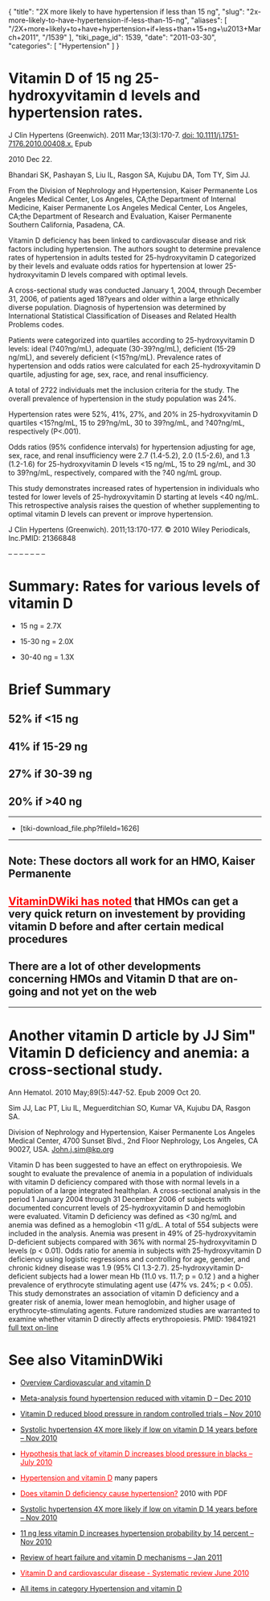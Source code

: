 {
  "title": "2X more likely to have hypertension if less than 15 ng",
  "slug": "2x-more-likely-to-have-hypertension-if-less-than-15-ng",
  "aliases": [
    "/2X+more+likely+to+have+hypertension+if+less+than+15+ng+\u2013+March+2011",
    "/1539"
  ],
  "tiki_page_id": 1539,
  "date": "2011-03-30",
  "categories": [
    "Hypertension"
  ]
}


# Vitamin D of 15 ng 25-hydroxyvitamin d levels and hypertension rates.

J Clin Hypertens (Greenwich). 2011 Mar;13(3):170-7. [doi: 10.1111/j.1751-7176.2010.00408.x.](https://doi.org/10.1111/j.1751-7176.2010.00408.x.) Epub 

2010 Dec 22.

Bhandari SK, Pashayan S, Liu IL, Rasgon SA, Kujubu DA, Tom TY, Sim JJ.

From the Division of Nephrology and Hypertension, Kaiser Permanente Los Angeles Medical Center, Los Angeles, CA;the Department of Internal Medicine, Kaiser Permanente Los Angeles Medical Center, Los Angeles, CA;the Department of Research and Evaluation, Kaiser Permanente Southern California, Pasadena, CA.

Vitamin D deficiency has been linked to cardiovascular disease and risk factors including hypertension. The authors sought to determine prevalence rates of hypertension in adults tested for 25-hydroxyvitamin D categorized by their levels and evaluate odds ratios for hypertension at lower 25-hydroxyvitamin D levels compared with optimal levels. 

A cross-sectional study was conducted January 1, 2004, through December 31, 2006, of patients aged 18?years and older within a large ethnically diverse population. Diagnosis of hypertension was determined by International Statistical Classification of Diseases and Related Health Problems codes. 

Patients were categorized into quartiles according to 25-hydroxyvitamin D levels: ideal (?40?ng/mL), adequate (30-39?ng/mL), deficient (15-29 ng/mL), and severely deficient (<15?ng/mL). Prevalence rates of hypertension and odds ratios were calculated for each 25-hydroxyvitamin D quartile, adjusting for age, sex, race, and renal insufficiency. 

A total of 2722 individuals met the inclusion criteria for the study. The overall prevalence of hypertension in the study population was 24%. 

Hypertension rates were 52%, 41%, 27%, and 20% in 25-hydroxyvitamin D quartiles <15?ng/mL, 15 to 29?ng/mL, 30 to 39?ng/mL, and ?40?ng/mL, respectively (P<.001). 

Odds ratios (95% confidence intervals) for hypertension adjusting for age, sex, race, and renal insufficiency were 2.7 (1.4-5.2), 2.0 (1.5-2.6), and 1.3 (1.2-1.6) for 25-hydroxyvitamin D levels <15 ng/mL, 15 to 29 ng/mL, and 30 to 39?ng/mL, respectively, compared with the ?40 ng/mL group. 

This study demonstrates increased rates of hypertension in individuals who tested for lower levels of 25-hydroxyvitamin D starting at levels <40 ng/mL. This retrospective analysis raises the question of whether supplementing to optimal vitamin D levels can prevent or improve hypertension. 

J Clin Hypertens (Greenwich). 2011;13:170-177. © 2010 Wiley Periodicals, Inc.PMID: 21366848

– – – – – – – 

# Summary: Rates for various levels of vitamin D

* 15 ng = 2.7X

* 15-30 ng = 2.0X

* 30-40 ng = 1.3X

# Brief Summary

## 52% if <15 ng

## 41% if 15-29 ng

## 27% if 30-39 ng

## 20% if >40 ng

- - - - - 

* <span>[tiki-download_file.php?fileId=1626]</span>

- - - - - - - - 

## Note: These doctors all work for an HMO,  Kaiser Permanente

## <a href="/posts/vitamindwiki-has-noted" style="color: red; text-decoration: underline;" title="This link has an unknown page_id: 629">VitaminDWiki has noted</a> that HMOs can get a very quick return on investement by providing vitamin D before and after certain medical procedures

## There are a lot of other developments concerning HMOs and Vitamin D that are on-going and not yet on the web

- - - - - 

# Another vitamin D article by JJ Sim" Vitamin D deficiency and anemia: a cross-sectional study.

Ann Hematol. 2010 May;89(5):447-52. Epub 2009 Oct 20.

Sim JJ, Lac PT, Liu IL, Meguerditchian SO, Kumar VA, Kujubu DA, Rasgon SA.

Division of Nephrology and Hypertension, Kaiser Permanente Los Angeles Medical Center, 4700 Sunset Blvd., 2nd Floor Nephrology, Los Angeles, CA 90027, USA. John.j.sim@kp.org

Vitamin D has been suggested to have an effect on erythropoiesis. We sought to evaluate the prevalence of anemia in a population of individuals with vitamin D deficiency compared with those with normal levels in a population of a large integrated healthplan. A cross-sectional analysis in the period 1 January 2004 through 31 December 2006 of subjects with documented concurrent levels of 25-hydroxyvitamin D and hemoglobin were evaluated. Vitamin D deficiency was defined as <30 ng/mL and anemia was defined as a hemoglobin <11 g/dL. A total of 554 subjects were included in the analysis. Anemia was present in 49% of 25-hydroxyvitamin D-deficient subjects compared with 36% with normal 25-hydroxyvitamin D levels (p < 0.01). Odds ratio for anemia in subjects with 25-hydroxyvitamin D deficiency using logistic regressions and controlling for age, gender, and chronic kidney disease was 1.9 (95% CI 1.3-2.7). 25-hydroxyvitamin D-deficient subjects had a lower mean Hb (11.0 vs. 11.7; p = 0.12 ) and a higher prevalence of erythrocyte stimulating agent use (47% vs. 24%; p < 0.05). This study demonstrates an association of vitamin D deficiency and a greater risk of anemia, lower mean hemoglobin, and higher usage of erythrocyte-stimulating agents. Future randomized studies are warranted to examine whether vitamin D directly affects erythropoiesis. PMID: 19841921   [full text on-line](http://www.ncbi.nlm.nih.gov/pubmed/19841921)

# See also VitaminDWiki

* [Overview Cardiovascular and vitamin D](/posts/overview-cardiovascular-and-vitamin-d)

* [Meta-analysis found hypertension reduced with vitamin D – Dec 2010](/posts/meta-analysis-found-hypertension-reduced-with-vitamin-d)

* [Vitamin D reduced blood pressure in random controlled trials – Nov 2010](/posts/vitamin-d-reduced-blood-pressure-in-random-controlled-trials)

* [Systolic hypertension 4X more likely if low on vitamin D 14 years before – Nov 2010](/posts/systolic-hypertension-4x-more-likely-if-low-on-vitamin-d-14-years-before)

* <a href="/posts/hypothesis-that-lack-of-vitamin-d-increases-blood-pressure-in-blacks" style="color: red; text-decoration: underline;" title="This link has an unknown page_id: 701">Hypothesis that lack of vitamin D increases blood pressure in blacks – July 2010</a>

* <a href="/posts/hypertension-and-vitamin-d" style="color: red; text-decoration: underline;" title="This link has an unknown page_id: 1171">Hypertension and vitamin D</a> many papers

* <a href="/posts/does-vitamin-d-deficiency-cause-hypertension" style="color: red; text-decoration: underline;" title="This link has an unknown page_id: 262">Does vitamin D deficiency cause hypertension?</a> 2010 with PDF

* [Systolic hypertension 4X more likely if low on vitamin D 14 years before – Nov 2010](/posts/systolic-hypertension-4x-more-likely-if-low-on-vitamin-d-14-years-before)

* [11 ng less vitamin D increases hypertension probability by 14 percent – Nov 2010](/posts/11-ng-less-vitamin-d-increases-hypertension-probability-by-14-percent)

* [Review of heart failure and vitamin D mechanisms – Jan 2011](/posts/review-of-heart-failure-and-vitamin-d-mechanisms)

* <a href="/posts/vitamin-d-and-cardiovascular-disease-systematic-review" style="color: red; text-decoration: underline;" title="This link has an unknown page_id: 585">Vitamin D and cardiovascular disease - Systematic review June 2010</a>

* [All items in category Hypertension and vitamin D](https://www.VitaminDWiki.com/tiki-browse_categories.php?parentId=101&sort_mode=created_desc)

